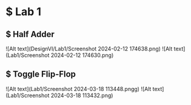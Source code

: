 # $ Lab 1
## $ Half Adder
![Alt text](DesignVI/Lab1/Screenshot 2024-02-12 174638.png)
![Alt text](Lab1/Screenshot 2024-02-12 174630.png)
## $ Toggle Flip-Flop
![Alt text](Lab1/Screenshot 2024-03-18 113448.pngg)
![Alt text](Lab1/Screenshot 2024-03-18 113432.png)

